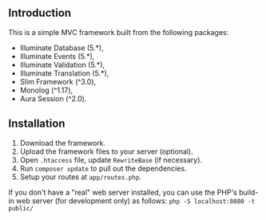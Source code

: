 ## Introduction

This is a simple MVC framework built from the following packages:

- Illuminate Database (5.*),
- Illuminate Events (5.*),
- Illuminate Validation (5.*),
- Illuminate Translation (5.*),
- Slim Framework (^3.0),
- Monolog (^1.17),
- Aura Session (^2.0).

## Installation

1. Download the framework.
2. Upload the framework files to your server (optional).
3. Open ```.htaccess``` file, update ```RewriteBase``` (if necessary).
4. Run ```composer update``` to pull out the dependencies.
5. Setup your routes at ```app/routes.php```.

If you don't have a "real" web server installed, you can use the PHP's build-in web server (for development only) as follows: ```php -S localhost:8080 -t public/```
